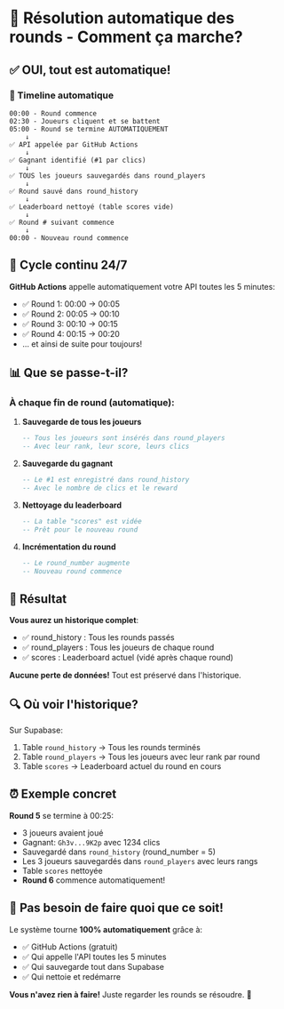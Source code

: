 # 🤖 Résolution automatique des rounds - Comment ça marche?

## ✅ OUI, tout est automatique!

### 🎯 Timeline automatique

```
00:00 - Round commence
02:30 - Joueurs cliquent et se battent
05:00 - Round se termine AUTOMATIQUEMENT
    ↓
✅ API appelée par GitHub Actions
    ↓
✅ Gagnant identifié (#1 par clics)
    ↓
✅ TOUS les joueurs sauvegardés dans round_players
    ↓
✅ Round sauvé dans round_history
    ↓
✅ Leaderboard nettoyé (table scores vide)
    ↓
✅ Round # suivant commence
    ↓
00:00 - Nouveau round commence
```

## 🔄 Cycle continu 24/7

**GitHub Actions** appelle automatiquement votre API toutes les 5 minutes:
- ✅ Round 1: 00:00 → 00:05
- ✅ Round 2: 00:05 → 00:10
- ✅ Round 3: 00:10 → 00:15
- ✅ Round 4: 00:15 → 00:20
- ... et ainsi de suite pour toujours!

## 📊 Que se passe-t-il?

### À chaque fin de round (automatique):

1. **Sauvegarde de tous les joueurs**
   ```sql
   -- Tous les joueurs sont insérés dans round_players
   -- Avec leur rank, leur score, leurs clics
   ```

2. **Sauvegarde du gagnant**
   ```sql
   -- Le #1 est enregistré dans round_history
   -- Avec le nombre de clics et le reward
   ```

3. **Nettoyage du leaderboard**
   ```sql
   -- La table "scores" est vidée
   -- Prêt pour le nouveau round
   ```

4. **Incrémentation du round**
   ```sql
   -- Le round_number augmente
   -- Nouveau round commence
   ```

## 🎯 Résultat

**Vous aurez un historique complet**:
- ✅ round_history : Tous les rounds passés
- ✅ round_players : Tous les joueurs de chaque round
- ✅ scores : Leaderboard actuel (vidé après chaque round)

**Aucune perte de données!** Tout est préservé dans l'historique.

## 🔍 Où voir l'historique?

Sur Supabase:
1. Table `round_history` → Tous les rounds terminés
2. Table `round_players` → Tous les joueurs avec leur rank par round
3. Table `scores` → Leaderboard actuel du round en cours

## ⏰ Exemple concret

**Round 5** se termine à 00:25:
- 3 joueurs avaient joué
- Gagnant: `Gh3v...9K2p` avec 1234 clics
- Sauvegardé dans `round_history` (round_number = 5)
- Les 3 joueurs sauvegardés dans `round_players` avec leurs rangs
- Table `scores` nettoyée
- **Round 6** commence automatiquement!

## 🚀 Pas besoin de faire quoi que ce soit!

Le système tourne **100% automatiquement** grâce à:
- ✅ GitHub Actions (gratuit)
- ✅ Qui appelle l'API toutes les 5 minutes
- ✅ Qui sauvegarde tout dans Supabase
- ✅ Qui nettoie et redémarre

**Vous n'avez rien à faire!** Juste regarder les rounds se résoudre. 🎉

